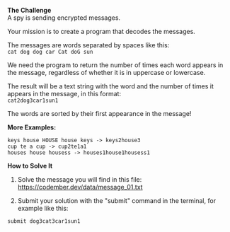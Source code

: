 **The Challenge**  
A spy is sending encrypted messages.  

Your mission is to create a program that decodes the messages.  

The messages are words separated by spaces like this:  
`cat dog dog car Cat doG sun`

We need the program to return the number of times each word appears in the message, regardless of whether it is in uppercase or lowercase.  

The result will be a text string with the word and the number of times it appears in the message, in this format:  
`cat2dog3car1sun1`  

The words are sorted by their first appearance in the message!  

**More Examples:**  
```
keys house HOUSE house keys -> keys2house3  
cup te a cup -> cup2te1a1  
houses house housess -> houses1house1housess1
```

**How to Solve It**  
1. Solve the message you will find in this file: https://codember.dev/data/message_01.txt  

2. Submit your solution with the "submit" command in the terminal, for example like this:  
```
submit dog3cat3car1sun1
```
